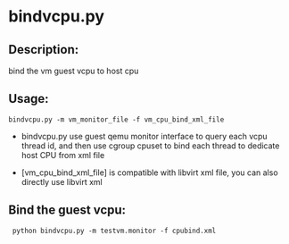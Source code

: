 # bindvcpu.py
## Description:
bind the vm guest vcpu to host cpu
## Usage:
```
bindvcpu.py -m vm_monitor_file -f vm_cpu_bind_xml_file
```

- bindvcpu.py use guest qemu monitor interface to query each vcpu thread id, and then use cgroup cpuset to bind each thread to dedicate host CPU from xml file

- [vm_cpu_bind_xml_file] is compatible with libvirt xml file, you can also directly use libvirt xml

## Bind the guest vcpu:
```
 python bindvcpu.py -m testvm.monitor -f cpubind.xml
```